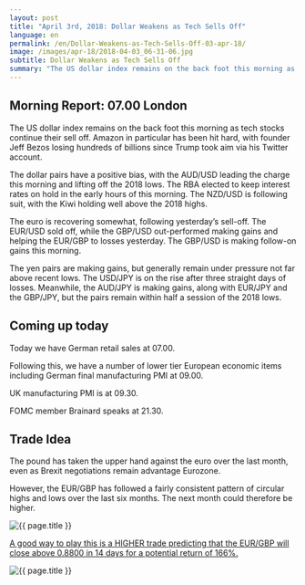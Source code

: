 ```yaml
---
layout: post
title: "April 3rd, 2018: Dollar Weakens as Tech Sells Off"
language: en
permalink: /en/Dollar-Weakens-as-Tech-Sells-Off-03-apr-18/
image: /images/apr-18/2018-04-03_06-31-06.jpg
subtitle: Dollar Weakens as Tech Sells Off
summary: "The US dollar index remains on the back foot this morning as tech stocks continue their sell off. Amazon in particular has been hit hard, with founder Jeff Bezos losing hundreds of billions since Trump took aim via his Twitter account"
---
```

## Morning Report: 07.00 London

The US dollar index remains on the back foot this morning as tech stocks continue their sell off. Amazon in particular has been hit hard, with founder Jeff Bezos losing hundreds of billions since Trump took aim via his Twitter account. 

The dollar pairs have a positive bias, with the AUD/USD leading the charge this morning and lifting off the 2018 lows. The RBA elected to keep interest rates on hold in the early hours of this morning. The NZD/USD is following suit, with the Kiwi holding well above the 2018 highs. 

The euro is recovering somewhat, following yesterday’s sell-off. The EUR/USD sold off, while the GBP/USD out-performed making gains and helping the EUR/GBP to losses yesterday. The GBP/USD is making follow-on gains this morning. 

The yen pairs are making gains, but generally remain under pressure not far above recent lows. The USD/JPY is on the rise after three straight days of losses. Meanwhile, the AUD/JPY is making gains, along with EUR/JPY and the GBP/JPY, but the pairs remain within half a session of the 2018 lows. 

## Coming up today 

Today we have German retail sales at 07.00. 

Following this, we have a number of lower tier European economic items including German final manufacturing PMI at 09.00. 

UK manufacturing PMI is at 09.30. 

FOMC member Brainard speaks at 21.30. 

## Trade Idea

The pound has taken the upper hand against the euro over the last month, even as Brexit negotiations remain advantage Eurozone. 

However, the EUR/GBP has followed a fairly consistent pattern of circular highs and lows over the last six months. The next month could therefore be higher.


<img class="post-image" src="{{ site.url }}/images/apr-18/2018-04-03_06-31-06.jpg" alt="{{ page.title }}" title="{{ page.title }}">

<a href="%LINK%%?currency=GBP&market=forex&underlying=frxEURGBP&formname=higherlower&duration_amount=14&duration_units=d&amount=10&amount_type=payout&expiry_type=duration&barrier=0.8800" target="_blank">A good way to play this is a HIGHER trade predicting that the EUR/GBP will close above 0.8800 in 14 days for a potential return of 166%.</a>

<img class="post-image" src="{{ site.url }}/images/apr18/2018-04-03_06-34-08.jpg" alt="{{ page.title }}" title="{{ page.title }}">
